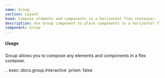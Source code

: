 ```yaml
---
name: Group
section: Layout
head: Compose elements and components in a horizontal flex container.
description: Use Group component to place components in a horizontal flex container.
component: Group
---
```


##### Usage

Group allows you to compose any elements and components in a flex container.

.. exec::docs.group.interactive
    :prism: false
